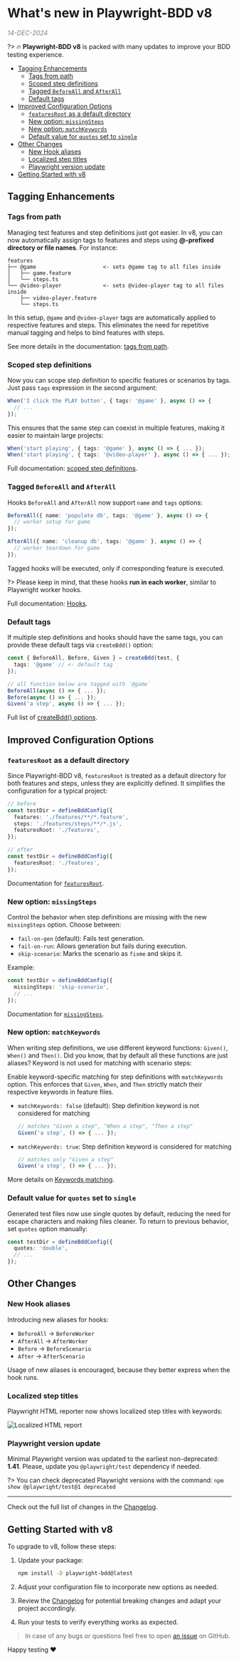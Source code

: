 # What's new in Playwright-BDD v8

<div style="color: grey; font-style: italic">14-DEC-2024</div>

?> :fire: **Playwright-BDD v8** is packed with many updates to improve your BDD testing experience.

<!-- doc-gen TOC maxDepth="3" excludeText="Index" -->
- [Tagging Enhancements](#tagging-enhancements)
  - [Tags from path](#tags-from-path)
  - [Scoped step definitions](#scoped-step-definitions)
  - [Tagged `BeforeAll` and `AfterAll`](#tagged-beforeall-and-afterall)
  - [Default tags](#default-tags)
- [Improved Configuration Options](#improved-configuration-options)
  - [`featuresRoot` as a default directory](#featuresroot-as-a-default-directory)
  - [New option: `missingSteps`](#new-option-missingsteps)
  - [New option: `matchKeywords`](#new-option-matchkeywords)
  - [Default value for `quotes` set to `single`](#default-value-for-quotes-set-to-single)
- [Other Changes](#other-changes)
  - [New Hook aliases](#new-hook-aliases)
  - [Localized step titles](#localized-step-titles)
  - [Playwright version update](#playwright-version-update)
- [Getting Started with v8](#getting-started-with-v8)<!-- end-doc-gen -->

## Tagging Enhancements

### Tags from path

Managing test features and step definitions just got easier. In v8, you can now automatically assign tags to features and steps using **@-prefixed directory or file names**. For instance:

```
features
├── @game                     <- sets @game tag to all files inside
│   ├── game.feature
│   └── steps.ts
└── @video-player             <- sets @video-player tag to all files inside
    ├── video-player.feature
    └── steps.ts
```    

In this setup, `@game` and `@video-player` tags are automatically applied to respective features and steps. This eliminates the need for repetitive manual tagging and helps to bind features with steps.

See more details in the documentation: [tags from path](writing-features/tags-from-path.md).

### Scoped step definitions

Now you can scope step definition to specific features or scenarios by tags. Just pass `tags` expression in the second argument:

```ts
When('I click the PLAY button', { tags: '@game' }, async () => {
  // ...
});
```

This ensures that the same step can coexist in multiple features, making it easier to maintain large projects:

```ts
When('start playing', { tags: '@game' }, async () => { ... });
When('start playing', { tags: '@video-player' }, async () => { ... });
```

Full documentation: [scoped step definitions](writing-steps/scoped.md).

### Tagged `BeforeAll` and `AfterAll`
Hooks `BeforeAll` and `AfterAll` now support `name` and `tags` options:

```ts
BeforeAll({ name: 'populate db', tags: '@game' }, async () => {
  // worker setup for game
});

AfterAll({ name: 'cleanup db', tags: '@game' }, async () => {
  // worker teardown for game
});
```

Tagged hooks will be executed, only if corresponding feature is executed. 

?> Please keep in mind, that these hooks **run in each worker**, similar to Playwright worker hooks.

Full documentation: [Hooks](writing-steps/hooks.md).

### Default tags

If multiple step definitions and hooks should have the same tags, you can provide these default tags via `createBdd()` option:

```ts
const { BeforeAll, Before, Given } = createBdd(test, { 
  tags: '@game' // <- default tag
});

// all function below are tagged with `@game`
BeforeAll(async () => { ... });
Before(async () => { ... });
Given('a step', async () => { ... });
```

Full list of [createBdd() options](api.md#createbdd).

## Improved Configuration Options

### `featuresRoot` as a default directory
Since Playwright-BDD v8, `featuresRoot` is treated as a default directory for both features and steps, unless they are explicitly defined. It simplifies the configuration for a typical project:
```ts
// before
const testDir = defineBddConfig({
  features: './features/**/*.feature',
  steps: './features/steps/**/*.js',
  featuresRoot: './features',
});

// after
const testDir = defineBddConfig({
  featuresRoot: './features',
});
```

Documentation for [`featuresRoot`](configuration/options.md#featuresroot).

### New option: `missingSteps`

Control the behavior when step definitions are missing with the new `missingSteps` option. Choose between:

- `fail-on-gen` (default): Fails test generation.
- `fail-on-run`: Allows generation but fails during execution.
- `skip-scenario`: Marks the scenario as `fixme` and skips it.

Example:
```ts
const testDir = defineBddConfig({
  missingSteps: 'skip-scenario',
  // ...
});
```

Documentation for [`missingSteps`](configuration/options.md#missingsteps).

### New option: `matchKeywords`

When writing step definitions, we use different keyword functions: `Given()`, `When()` and `Then()`. Did you know, that by default all these functions are just aliases? Keyword is not used for matching with scenario steps:

Enable keyword-specific matching for step definitions with `matchKeywords` option. This enforces that `Given`, `When`, and `Then` strictly match their respective keywords in feature files.

- `matchKeywords: false` (default): Step definition keyword is not considered for matching
    ```ts
    // matches "Given a step", "When a step", "Then a step"
    Given('a step', () => { ... });
    ```

- `matchKeywords: true`: Step definition keyword is considered for matching
    ```ts
    // matches only "Given a step"
    Given('a step', () => { ... });
    ```

More details on [Keywords matching](writing-steps/keywords-matching.md).

### Default value for `quotes` set to `single`
Generated test files now use single quotes by default, reducing the need for escape characters and making files cleaner. To return to previous behavior, set `quotes` option manually:
```ts
const testDir = defineBddConfig({
  quotes: 'double',
  // ...
});
```

## Other Changes

### New Hook aliases
Introducing new aliases for hooks: 

- `BeforeAll` → `BeforeWorker`
- `AfterAll` → `AfterWorker`
- `Before` → `BeforeScenario`
- `After` → `AfterScenario`

Usage of new aliases is encouraged, because they better express when the hook runs.

### Localized step titles
Playwright HTML reporter now shows localized step titles with keywords:

![Localized HTML report](./_media/i18n-html-report.png)

### Playwright version update
Minimal Playwright version was updated to the earliest non-deprecated: **1.41**.
Please, update you `@playwright/test` dependency if needed.

?> You can check deprecated Playwright versions with the command: `npm show @playwright/test@1 deprecated`

---

Check out the full list of changes in the [Changelog](changelog).

## Getting Started with v8

To upgrade to v8, follow these steps:

1. Update your package:

   ```bash
   npm install -D playwright-bdd@latest
   ```

2. Adjust your configuration file to incorporate new options as needed.
3. Review the [Changelog](changelog) for potential breaking changes and adapt your project accordingly.
4. Run your tests to verify everything works as expected.

> In case of any bugs or questions feel free to open [an issue](https://github.com/vitalets/playwright-bdd/issues) on GitHub.

Happy testing ❤️

